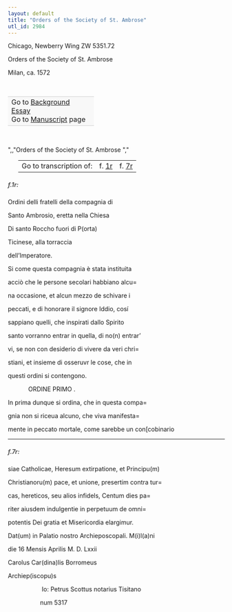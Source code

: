 ```yaml
---
layout: default
title: "Orders of the Society of St. Ambrose"
utl_id: 2984
---
```



Chicago, Newberry Wing ZW 5351.72


Orders of the Society of St. Ambrose


Milan, ca. 1572


 

<table border="0.5" cellpadding="1" cellspacing="1" style="width: 200px; background-color:#F8F8F8;"><tbody style="border-color:#ccc"><tr style="border-color:#ccc"><td>Go to <a href="{{ site.baseurl }}/essay/038" target="_blank">Background Essay</a><br />
			Go to <a href="{{ site.baseurl }}/www/record.html?id=038" target="_blank">Manuscript</a> page</td>
</tr></tbody></table>
 

",,"Orders of the Society of St. Ambrose
","
<table border="0.5" cellpadding="1" cellspacing="1" style="width: 280px; margin-left:.25in;"><tbody><tr style="border-color:#B3B6B7"><td style="text-align:center">Go to transcription of:</td>
<td style="text-align:center">f. <a href="#1">1r</a></td>
<td style="text-align:center">f. <a href="#2">7r</a></td>
</tr></tbody></table>
<h5 id="1" style="color:#555;">f.1r:</h5>

Ordini delli fratelli della compagnia di


Santo Ambrosio, eretta nella Chiesa


Di santo Roccho fuori di P(orta)


Ticinese, alla torraccia


dell’Imperatore.      


Si come questa compagnia è stata instituita


acciò che le persone secolari habbiano alcu=


na occasione, et alcun mezzo de schivare i


peccati, e di honorare il signore Iddio, cosí


sappiano quelli, che inspirati dallo Spirito


santo vorranno entrar in quella, di no(n) entrar’


vi, se non con desiderio di vivere da veri chri=


stiani, et insieme di osseruvr le cose, che in


questi ordini si contengono.


            ORDINE PRIMO .


In prima dunque si ordina, che in questa compa=


gnia non si riceua alcuno, che viva manifesta=


mente in peccato mortale, come sarebbe un con[cobinario


<hr /><h5 id="2" style="color:#555;">f.7r:</h5>

siae Catholicae, Heresum extirpatione, et Principu(m)


Christianoru(m) pace, et unione, presertim contra tur=


cas, hereticos, seu alios infidels, Centum dies pa=


riter aiusdem indulgentie in perpetuum de omni=


potentis Dei gratia et Misericordia elargimur.


Dat(um) in Palatio nostro Archieposcopali. M(i)l(a)ni


die 16 Mensis Aprilis M. D. Lxxii


Carolus Car(dina)lis Borromeus


Archiep(iscopu)s


                    Io: Petrus Scottus notarius Tisitano


                   num 5317

